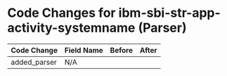 # Code Changes for ibm-sbi-str-app-activity-systemname (Parser)

| Code Change | Field Name | Before | After |
|-------------|------------|--------|-------|
| added_parser | N/A |  |  |